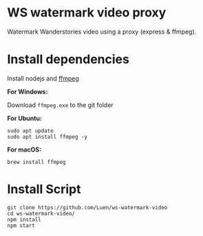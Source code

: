 # WS watermark video proxy
Watermark Wanderstories video using a proxy (express & ffmpeg).

# Install dependencies
Install nodejs and [ffmpeg](https://www.ffmpeg.org/download.html)

**For Windows:**

Download `ffmpeg.exe` to the git folder

**For Ubuntu:**

```
sudo apt update
sudo apt install ffmpeg -y
```

**For macOS:**

``` 
brew install ffmpeg
```

# Install Script
```
git clone https://github.com/Luen/ws-watermark-video
cd ws-watermark-video/
npm install
npm start
```
